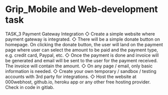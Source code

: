 # Grip_Mobile and Web-development task
TASK_3
Payment Gateway 
Integration
◇ Create a simple website where payment gateway is integrated.
◇ There will be a simple donate button on homepage. On clicking 
the donate button, the user will land on the payment page where 
user can select the amount to be paid and the payment type, e.g. 
credit card, Paypal, etc.
◇ Once the payment is done and invoice will be generated and 
email will be sent to the user for the payment received. The 
invoice will contain the amount.
◇ On any page / email, only basic information is needed.
◇ Create your own temporary / sandbox / testing accounts with 3rd
party for integrations.
◇ Host the website at 000webhost, github.io, heroku app or any 
other free hosting provider. Check in code in gitlab.

